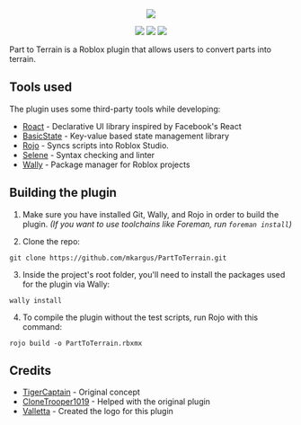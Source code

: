 <div align="center">
  <img src="https://user-images.githubusercontent.com/14226603/50402248-1828e200-0763-11e9-9b84-7e34f0bd8ef2.png">

  [![](https://github.com/mkargus/PartToTerrain/workflows/CI/badge.svg?event=push)](https://github.com/mkargus/PartToTerrain/actions)
  [![](https://img.shields.io/github/release/mkargus/PartToTerrain.svg?style=flat-square)](https://github.com/mkargus/PartToTerrain/releases)
  [![](https://img.shields.io/github/license/mkargus/PartToTerrain.svg?style=flat-square)](LICENSE.txt)
</div>

Part to Terrain is a Roblox plugin that allows users to convert parts into terrain.

## Tools used
The plugin uses some third-party tools while developing:
- [Roact](https://github.com/Roblox/Roact) - Declarative UI library inspired by Facebook's React
- [BasicState](https://github.com/csqrl/BasicState) - Key-value based state management library
- [Rojo](https://github.com/rojo-rbx/rojo) - Syncs scripts into Roblox Studio.
- [Selene](https://github.com/Kampfkarren/selene) - Syntax checking and linter
- [Wally](https://github.com/UpliftGames/wally) - Package manager for Roblox projects

## Building the plugin
1. Make sure you have installed Git, Wally, and Rojo in order to build the plugin. *(If you want to use toolchains like Foreman, run `foreman install`)*

2. Clone the repo:
```
git clone https://github.com/mkargus/PartToTerrain.git
```
3. Inside the project's root folder, you'll need to install the packages used for the plugin via Wally:
```
wally install
```

4. To compile the plugin without the test scripts, run Rojo with this command:
```
rojo build -o PartToTerrain.rbxmx
```

## Credits
* [TigerCaptain](https://roblox.com/users/19053090/profile) - Original concept
* [CloneTrooper1019](https://roblox.com/users/2032622/profile) - Helped with the original plugin
* [Valletta](https://twitter.com/valletta__) - Created the logo for this plugin
